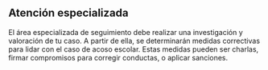 ## Atención especializada

El área especializada de seguimiento debe realizar una investigación y valoración de tu caso. A partir de ella, se determinarán medidas correctivas para lidar con el caso de acoso  escolar. Estas medidas pueden ser charlas, firmar compromisos para corregir conductas, o  aplicar sanciones.
